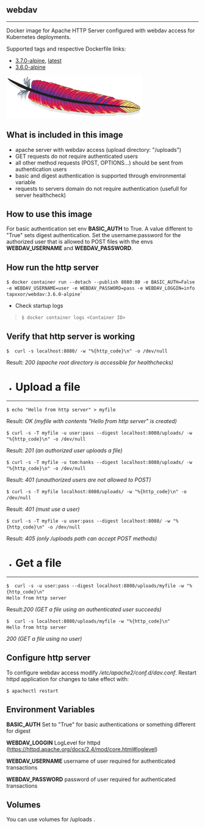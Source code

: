 ## webdav
*****
Docker image for Apache HTTP Server configured with webdav access for Kubernetes deployments. 

Supported tags and respective Dockerfile links:

- [3.7.0-alpine][L37], [latest][Latest]
- [3.6.0-alpine][L36]


 [Latest]: <https://github.com/tapxxor/webdav/blob/master/Dockerfile>
 [L37]: <https://github.com/tapxxor/webdav/blob/alpine-3.7/Dockerfile>
 [L36]: <https://github.com/tapxxor/webdav/blob/alpine-3.6/Dockerfile>

![apache logo](https://raw.githubusercontent.com/docker-library/docs/8e367edd887f5fe876890a0ab4d08806527a1571/httpd/logo.png)


## What is included in this image

* apache server with webdav access (upload directory: "/uploads")
* GET requests do not require authenticated users
* all other method requests (POST, OPTIONS...) should be sent from authentication users
* basic and digest authentication is supported through environmental variable
* requests to servers domain do not require authentication (usefull for server healthcheck)



## How to use this image

For basic authentication set env **BASIC_AUTH** to True. A value different to "True" sets digest authentication. Set the username:password for the authorized user that is allowed to POST files with the envs **WEBDAV_USERNAME** and **WEBDAV_PASSWORD**.

## How run the http server

```console 
$ docker container run --detach --publish 8080:80 -e BASIC_AUTH=False -e WEBDAV_USERNAME=user -e WEBDAV_PASSWORD=pass -e WEBDAV_LOGGIN=info tapxxor/webdav:3.6.0-alpine`
```

* Check startup logs
> ```console
> $ docker container logs <Container ID>
> ```

## Verify that http server is working

```console 
$  curl -s localhost:8080/ -w "%{http_code}\n" -o /dev/null
```
Result: _200_ _(apache root directory is accessible for healthchecks)_

- # Upload a file
*****
```console 
$ echo "Hello from http server" > myfile
```
Result: _OK_ _(myfile with contents "Hello from http server" is created)_

```console 
$ curl -s -T myfile -u user:pass --digest localhost:8080/uploads/ -w "%{http_code}\n" -o /dev/null 
```
Result: _201_ _(an authorized user uploads a file)_

```console 
$ curl -s -T myfile -u tom:hanks --digest localhost:8080/uploads/ -w "%{http_code}\n" -o /dev/null 
```
Result: _401_ _(unauthorized users are not allowed to POST)_

```console 
$ curl -s -T myfile localhost:8080/uploads/ -w "%{http_code}\n" -o /dev/null 
```
Result: _401_ _(must use a user)_

```console 
$ curl -s -T myfile -u user:pass --digest localhost:8080/ -w "%{http_code}\n" -o /dev/null 
```
Result: _405_ _(only /uploads path can accept POST methods)_

- # Get a file 
*****

```console 
$  curl -s -u user:pass --digest localhost:8080/uploads/myfile -w "%{http_code}\n"  
Hello from http server
```
Result:_200_ _(GET a file using an authenticated user succeeds)_

```console 
$  curl -s localhost:8080/uploads/myfile -w "%{http_code}\n"  
Hello from http server
```
_200_ _(GET a file using no user)_

## Configure http server
To configure webdav access modify _/etc/apache2/conf.d/dav.conf_.
Restart httpd application for changes to take effect with:
```console 
$ apachectl restart
```

## Environment Variables
**BASIC_AUTH**
Set to "True" for basic authentications or something different for digest

**WEBDAV_LOGGIN**
LogLevel for httpd (https://httpd.apache.org/docs/2.4/mod/core.html#loglevel)

**WEBDAV_USERNAME**
username of user required for authenticated transactions 

**WEBDAV_PASSWORD**
password of user required for authenticated transactions

## Volumes
You can use volumes for /uploads .
